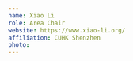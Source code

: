 ```yaml
---
name: Xiao Li
role: Area Chair
website: https://www.xiao-li.org/
affiliation: CUHK Shenzhen
photo: 
---
```

